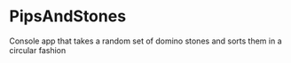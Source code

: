 # PipsAndStones
Console app that takes a random set of domino stones and sorts them in a circular fashion
